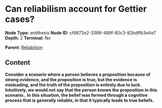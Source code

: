 # Can reliabilism account for Gettier cases?

**Node Type:** antithesis
**Node ID:** cf6672e2-3368-489f-80c3-82bdffb3e4e7
**Depth:** 2
**Terminal:** No

**Parent:** [Reliabilism](reliabilism.md)

## Content

**Consider a scenario where a person believes a proposition because of strong evidence, and the proposition is true, but the evidence is misleading, and the truth of the proposition is entirely due to luck. Intuitively, we would not say that the person knows the proposition in this scenario.**, **In this situation, the belief was formed through a cognitive process that is generally reliable, in that it typically leads to true beliefs.**

